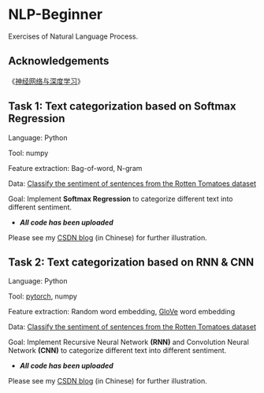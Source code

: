 # NLP-Beginner
Exercises of Natural Language Process.

## Acknowledgements
《[神经网络与深度学习](https://nndl.github.io/)》 

## Task 1: Text categorization based on Softmax Regression
Language: Python

Tool: numpy

Feature extraction: Bag-of-word, N-gram

Data: [Classify the sentiment of sentences from the Rotten Tomatoes dataset](https://www.kaggle.com/c/sentiment-analysis-on-movie-reviews)

Goal: Implement **Softmax Regression** to categorize different text into different sentiment.

+ ***All code has been uploaded***

Please see my [CSDN blog](https://blog.csdn.net/qq_42365109/article/details/114844020) (in Chinese) for further illustration.

## Task 2: Text categorization based on RNN & CNN
Language: Python

Tool: [pytorch](https://pytorch.org/get-started/locally/), numpy

Feature extraction: Random word embedding, [GloVe](https://nlp.stanford.edu/projects/glove/) word embedding

Data: [Classify the sentiment of sentences from the Rotten Tomatoes dataset](https://www.kaggle.com/c/sentiment-analysis-on-movie-reviews)

Goal: Implement Recursive Neural Network **(RNN)** and Convolution Neural Network **(CNN)** to categorize different text into different sentiment.

+ ***All code has been uploaded***

Please see my [CSDN blog](https://blog.csdn.net/qq_42365109/article/details/115140450) (in Chinese) for further illustration.

